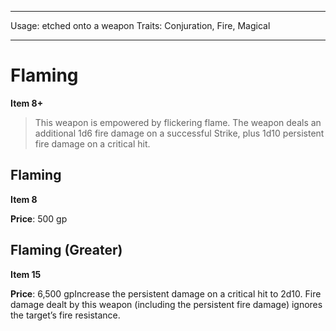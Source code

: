 
---
Usage: etched onto a weapon
Traits: Conjuration, Fire, Magical

---

# Flaming

**Item 8+**

> This weapon is empowered by flickering flame. The weapon deals an additional 1d6 fire damage on a successful Strike, plus 1d10 persistent fire damage on a critical hit.

## Flaming

**Item 8**

**Price**: 500 gp

## Flaming (Greater)

**Item 15**

**Price**: 6,500 gpIncrease the persistent damage on a critical hit to 2d10. Fire damage dealt by this weapon (including the persistent fire damage) ignores the target’s fire resistance.
